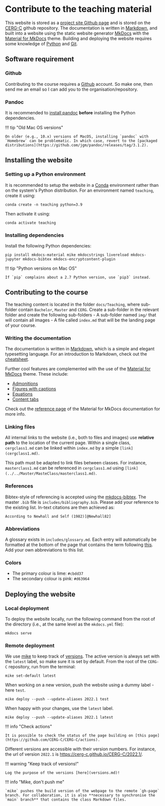 # Contribute to the teaching material

This website is stored as a [project site Github page](https://pages.github.com) and is stored on the [CERG-C](https://github.com/CERG-C/CERG-C) github repository. The documentation is written in [Markdown](https://www.markdownguide.org), and built into a website using the static website generator [MkDocs](https://www.mkdocs.org) with the [Material for MkDocs](https://squidfunk.github.io/mkdocs-material/) theme. Building and deploying the website requires some knowledge of [Python](https://www.python.org) and [Git](https://git-scm.com).

## Software requirement

### Github 

Contributing to the course requires a [Github](https://github.com) account. So make one, then send me an email so I can add you to the organisation/repository.

### Pandoc 

It is recommended to [install pandoc](https://pandoc.org) **before** installing the Python dependencies. 

!!! tip "Old Mac OS versions"

    On older (e.g., 10.x) versions of MacOS, installing `pandoc` with `Homebrew` can be problematic. In which case, revert to the [packaged distributions](https://github.com/jgm/pandoc/releases/tag/3.1.2). 


## Installing the website

### Setting up a Python environment 

It is recommended to setup the website in a [Conda](https://docs.conda.io/projects/conda/en/latest/index.html) environment rather than on the system's Python distribution. For an environment named `teaching`, create it using:

```
conda create -n teaching python=3.9
```

Then activate it using:

```
conda activate teaching 
```

### Installing dependencies

Install the following Python dependencies:

```
pip install mkdocs-material mike mkdocstrings livereload mkdocs-jupyter mkdocs-bibtex mkdocs-encryptcontent-plugin
```

!!! tip "Python versions on Mac OS"

    If `pip` complains about a 2.7 Python version, use `pip3` instead.

<!-- mkpdfs-mkdocs
pip install weasyprint==52.5
pip install mkdocs-encryptcontent-plugin
pip install mike -->

## Contributing to the course

The teaching content is located in the folder `docs/Teaching`, where sub-folder contain `Bachelor`, `Master` and `CERG`. Create a sub-folder in the relevant folder and create the following sub-folders
    - A sub-folder named `img/` that will contain all images
    - A file called `index.md` that will be the landing page of your course.



### Writing the documentation

The documentation is written in [Markdown](https://www.markdownguide.org), which is a simple and elegant typesetting language. For an introduction to Markdown, check out the [cheatsheet](https://www.markdownguide.org/cheat-sheet/).

Further cool features are complemented with the use of the [Material for MkDocs](https://squidfunk.github.io/mkdocs-material/) theme. These include:

- [Admonitions](https://squidfunk.github.io/mkdocs-material/reference/images/#usage)
- [Figures with captions](https://squidfunk.github.io/mkdocs-material/reference/images/#usage)
- [Equations](https://squidfunk.github.io/mkdocs-material/reference/mathjax/#usage)
- [Content tabs](https://squidfunk.github.io/mkdocs-material/reference/content-tabs/#usage)

Check out the [reference page](https://squidfunk.github.io/mkdocs-material/reference/) of the Material for MkDocs documentation for more info.

### Linking files

All internal links to the website (i.e., both to files and images) use **relative path** to the location of the current page. Within a single class, `cergclass1.md` can be linked within `index.md` by a simple `[link](cergclass1.md)`. 

This path must be adapted to link files between classes. For instance, `masterclass1.md` can be referenced in `cergclass1.md` using `[link](../../Master/MasteClass/masterclass1.md)`.


### References

Bibtex-style of referencing is accepted using the [mkdocs-bibtex](https://github.com/shyamd/mkdocs-bibtex). The master `.bib` file is `includes/bibliography.bib`. Please add your reference to the existing list. In-text citations are then achieved as:

``` pango
According to Newhall and Self (1982)[@Newhall82]
```

### Abbreviations    

A glossary exists in `includes/glossary.md`. Each entry will automatically be formatted at the bottom of the page that contains the term following [this](https://squidfunk.github.io/mkdocs-material/reference/tooltips/#adding-abbreviations). Add your own abbreviations to this list. 

### Colors 

- The primary colour is lime: `#cbdd37`
- The secondary colour is pink: `#d63964`



## Deploying the website

### Local deployment

To deploy the website locally, run the following command from the root of the directory (i.e., at the same level as the `mkdocs.yml` file):

```
mkdocs serve
```

### Remote deployment

We use [mike](https://github.com/jimporter/mike) to keep track of [versions](versions.md). The active version is always set with the `latest` label, so make sure it is set by default. From the root of the `CERG-C` repository, run from the terminal:

```
mike set-default latest
```

When working on a new version, push the website using a dummy label - here `test`.

```
mike deploy --push --update-aliases 2022.1 test
```

When happy with your changes, use the `latest` label.

```
mike deploy --push --update-aliases 2022.1 latest
```

!!! info "Check actions"

    It is possible to check the status of the page building on [this page](https://github.com/CERG-C/CERG-C/actions).

Different versions are accessible with their version numbers. For instance, the url of version `2022.1` is https://cerg-c.github.io/CERG-C/2022.1/. 

!!! warning "Keep track of versions!"

    Log the purpose of the versions [here](versions.md)!

!!! info "Mike, don't push me"

    `mike` pushes the build version of the webpage to the remote `gh-page` branch. For collaboration, it is also **necessary to synchronise the `main` branch** that contains the class Markdown files.


<!-- ### Old website version

The website was initially stored as an [organisation site Github page](https://pages.github.com) in the repo [CERG-C.github.io](https://github.com/CERG-C/CERG-C.github.io), for which deployment was done with:

```
mkdocs gh-deploy --force --remote-branch main --config-file mkdocs.yml
``` -->

<!-- ### Checklist before deploying -->
